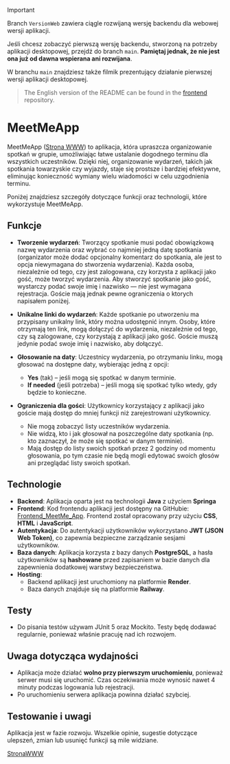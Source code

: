 > [!IMPORTANT]  
> Branch `VersionWeb` zawiera ciągle rozwijaną wersję backendu dla webowej wersji aplikacji.
> 
> Jeśli chcesz zobaczyć pierwszą wersję backendu, stworzoną na potrzeby aplikacji desktopowej, przejdź do branch `main`. **Pamiętaj jednak, że nie jest ona już od dawna wspierana ani rozwijana**.
> 
> W branchu `main` znajdziesz także filmik prezentujący działanie pierwszej wersji aplikacji desktopowej.
> 
> > The English version of the README can be found in the [frontend](https://github.com/gszczure/MeetMe_Web_App) repository.



# MeetMeApp 

MeetMeApp ([Strona WWW](https://meetme-web-q5ol.onrender.com/)) to aplikacja, która upraszcza organizowanie spotkań w grupie, umożliwiając łatwe ustalanie dogodnego terminu dla wszystkich uczestników. Dzięki niej, organizowanie wydarzeń, takich jak spotkania towarzyskie czy wyjazdy, staje się prostsze i bardziej efektywne, eliminując konieczność wymiany wielu wiadomości w celu uzgodnienia terminu.

Poniżej znajdziesz szczegóły dotyczące funkcji oraz technologii, które wykorzystuje MeetMeApp.


## Funkcje

- **Tworzenie wydarzeń**: Tworzący spotkanie musi podać obowiązkową nazwę wydarzenia oraz wybrać co najmniej jedną datę spotkania (organizator może dodać opcjonalny komentarz do spotkania, ale jest to opcja niewymagana do stworzenia wydarzenia). Każda osoba, niezależnie od tego, czy jest zalogowana, czy korzysta z aplikacji jako gość, może tworzyć wydarzenia. Aby stworzyć spotkanie jako gość, wystarczy podać swoje imię i nazwisko — nie jest wymagana rejestracja. Goście mają jednak pewne ograniczenia o ktorych napisałem poniżej.


- **Unikalne linki do wydarzeń**: Każde spotkanie po utworzeniu ma przypisany unikalny link, który można udostępnić innym. Osoby, które otrzymają ten link, mogą dołączyć do wydarzenia, niezależnie od tego, czy są zalogowane, czy korzystają z aplikacji jako gość. Goście muszą jedynie podać swoje imię i nazwisko, aby dołączyć.


- **Głosowanie na daty**: Uczestnicy wydarzenia, po otrzymaniu linku, mogą głosować na dostępne daty, wybierając jedną z opcji: 
  - **Yes** (tak) – jeśli mogą się spotkać w danym terminie.
  - **If needed** (jeśli potrzeba) – jeśli mogą się spotkać tylko wtedy, gdy będzie to konieczne.


- **Ograniczenia dla gości**: Użytkownicy korzystający z aplikacji jako goście mają dostęp do mniej funkcji niż zarejestrowani użytkownicy.
    - Nie mogą zobaczyć listy uczestników wydarzenia.
    - Nie widzą, kto i jak głosował na poszczególne daty spotkania (np. kto zaznaczył, że może się spotkać w danym terminie).
    - Mają dostęp do listy swoich spotkań przez 2 godziny od momentu głosowania, po tym czasie nie będą mogli edytować swoich głosów ani przeglądać listy swoich spotkań.


## Technologie

- **Backend**: Aplikacja oparta jest na technologii **Java** z użyciem **Springa**
- **Frontend**: Kod frontendu aplikacji jest dostępny na GitHubie: [Frontend_MeetMe_App](https://github.com/gszczure/MeetMe_Web_App). Frontend został opracowany przy użyciu **CSS**, **HTML** i **JavaScript**.
- **Autentykacja**: Do autentykacji użytkowników wykorzystano **JWT (JSON Web Token)**, co zapewnia bezpieczne zarządzanie sesjami użytkowników.
- **Baza danych**: Aplikacja korzysta z bazy danych **PostgreSQL**, a hasła użytkowników są **hashowane** przed zapisaniem w bazie danych dla zapewnienia dodatkowej warstwy bezpieczeństwa.
- **Hosting**:
    - Backend aplikacji jest uruchomiony na platformie **Render**.
    - Baza danych znajduje się na platformie **Railway**.

## Testy
  - Do pisania testów używam JUnit 5 oraz Mockito. Testy będę dodawać regularnie, ponieważ właśnie pracuję nad ich rozwojem.

## Uwaga dotycząca wydajności

- Aplikacja może działać **wolno przy pierwszym uruchomieniu**, ponieważ serwer musi się uruchomić. Czas oczekiwania może wynosić nawet 4 minuty podczas logowania lub rejestracji.
- Po uruchomieniu serwera aplikacja powinna działać szybciej.

## Testowanie i uwagi

Aplikacja jest w fazie rozwoju. Wszelkie opinie, sugestie dotyczące ulepszeń, zmian lub usunięć funkcji są mile widziane.

[StronaWWW](https://meetme-web-q5ol.onrender.com/)
